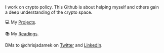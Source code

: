 I work on crypto policy. This Github is about helping myself and others gain a deep understanding of the crypto space. 

💻 My [Projects](/projectsList.md).

📚 My [Readings](/readingList.md). 

DMs to @chrisjadamek on [Twitter](https://twitter.com/ChrisJAdamek) and [LinkedIn](https://www.linkedin.com/in/chrisjadamek/). 


